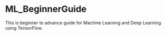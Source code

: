 # ML_BeginnerGuide
This is beginner to advance guide for Machine Learning and Deep Learning using TensorFlow.
